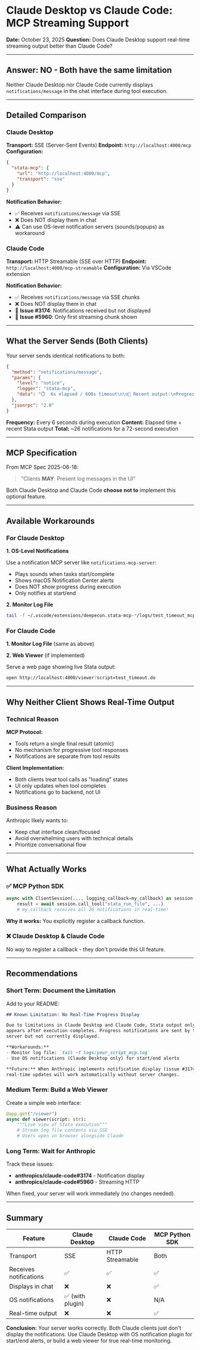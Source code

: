 # Claude Desktop vs Claude Code: MCP Streaming Support

**Date:** October 23, 2025
**Question:** Does Claude Desktop support real-time streaming output better than Claude Code?

---

## Answer: **NO - Both have the same limitation**

Neither Claude Desktop nor Claude Code currently displays `notifications/message` in the chat interface during tool execution.

---

## Detailed Comparison

### Claude Desktop

**Transport:** SSE (Server-Sent Events)
**Endpoint:** `http://localhost:4000/mcp`
**Configuration:**
```json
{
  "stata-mcp": {
    "url": "http://localhost:4000/mcp",
    "transport": "sse"
  }
}
```

**Notification Behavior:**
- ✅ Receives `notifications/message` via SSE
- ❌ Does NOT display them in chat
- ⚠️  Can use OS-level notification servers (sounds/popups) as workaround

### Claude Code

**Transport:** HTTP Streamable (SSE over HTTP)
**Endpoint:** `http://localhost:4000/mcp-streamable`
**Configuration:** Via VSCode extension

**Notification Behavior:**
- ✅ Receives `notifications/message` via SSE chunks
- ❌ Does NOT display them in chat
- 🐛 **Issue #3174**: Notifications received but not displayed
- 🐛 **Issue #5960**: Only first streaming chunk shown

---

## What the Server Sends (Both Clients)

Your server sends identical notifications to both:

```json
{
  "method": "notifications/message",
  "params": {
    "level": "notice",
    "logger": "stata-mcp",
    "data": "⏱️  6s elapsed / 600s timeout\n\n📝 Recent output:\nProgress: Completed iteration 6"
  },
  "jsonrpc": "2.0"
}
```

**Frequency:** Every 6 seconds during execution
**Content:** Elapsed time + recent Stata output
**Total:** ~26 notifications for a 72-second execution

---

## MCP Specification

From MCP Spec 2025-06-18:

> "Clients **MAY**: Present log messages in the UI"

Both Claude Desktop and Claude Code **choose not to** implement this optional feature.

---

## Available Workarounds

### For Claude Desktop

**1. OS-Level Notifications**

Use a notification MCP server like `notifications-mcp-server`:
- Plays sounds when tasks start/complete
- Shows macOS Notification Center alerts
- Does NOT show progress during execution
- Only notifies at start/end

**2. Monitor Log File**

```bash
tail -f ~/.vscode/extensions/deepecon.stata-mcp-*/logs/test_timeout_mcp.log
```

### For Claude Code

**1. Monitor Log File** (same as above)

**2. Web Viewer** (if implemented)

Serve a web page showing live Stata output:
```bash
open http://localhost:4000/viewer?script=test_timeout.do
```

---

## Why Neither Client Shows Real-Time Output

### Technical Reason

**MCP Protocol:**
- Tools return a single final result (atomic)
- No mechanism for progressive tool responses
- Notifications are separate from tool results

**Client Implementation:**
- Both clients treat tool calls as "loading" states
- UI only updates when tool completes
- Notifications go to backend, not UI

### Business Reason

Anthropic likely wants to:
- Keep chat interface clean/focused
- Avoid overwhelming users with technical details
- Prioritize conversational flow

---

## What Actually Works

### ✅ MCP Python SDK

```python
async with ClientSession(..., logging_callback=my_callback) as session:
    result = await session.call_tool("stata_run_file", ...)
    # my_callback receives all 26 notifications in real-time!
```

**Why it works:** You explicitly register a callback function.

### ❌ Claude Desktop & Claude Code

No way to register a callback - they don't provide this UI feature.

---

## Recommendations

### Short Term: Document the Limitation

Add to your README:

```markdown
## Known Limitation: No Real-Time Progress Display

Due to limitations in Claude Desktop and Claude Code, Stata output only
appears after execution completes. Progress notifications are sent by the
server but not currently displayed.

**Workarounds:**
- Monitor log file: `tail -f logs/your_script_mcp.log`
- Use OS notifications (Claude Desktop only) for start/end alerts

**Future:** When Anthropic implements notification display (issue #3174),
real-time updates will work automatically without server changes.
```

### Medium Term: Build a Web Viewer

Create a simple web interface:

```python
@app.get("/viewer")
async def viewer(script: str):
    """Live view of Stata execution"""
    # Stream log file contents via SSE
    # Users open in browser alongside Claude
```

### Long Term: Wait for Anthropic

Track these issues:
- **anthropics/claude-code#3174** - Notification display
- **anthropics/claude-code#5960** - Streaming HTTP

When fixed, your server will work immediately (no changes needed).

---

## Summary

| Feature | Claude Desktop | Claude Code | MCP Python SDK |
|---------|---------------|-------------|----------------|
| Transport | SSE | HTTP Streamable | Both |
| Receives notifications | ✅ | ✅ | ✅ |
| Displays in chat | ❌ | ❌ | ✅ |
| OS notifications | ✅ (with plugin) | ❌ | N/A |
| Real-time output | ❌ | ❌ | ✅ |

**Conclusion:** Your server works correctly. Both Claude clients just don't display the notifications. Use Claude Desktop with OS notification plugin for start/end alerts, or build a web viewer for true real-time monitoring.
